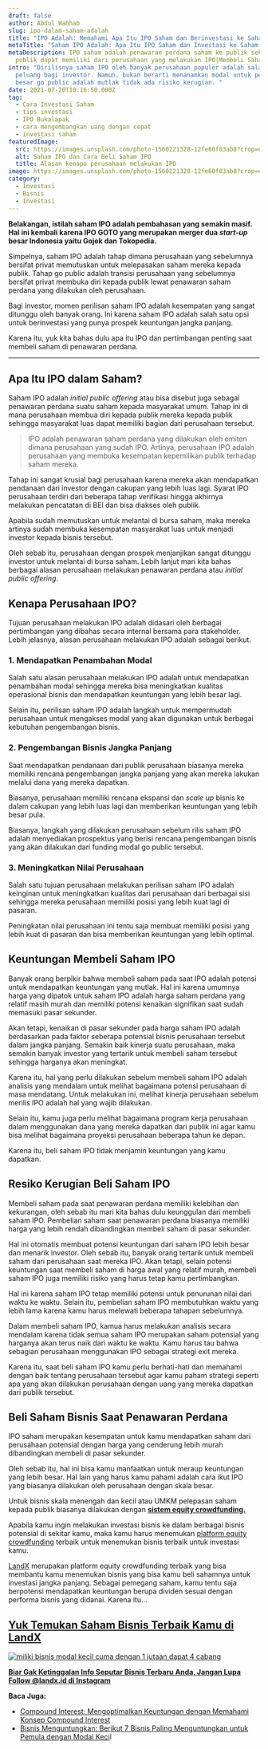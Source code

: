 ```yaml
---
draft: false
author: Abdul Wahhab
slug: ipo-dalam-saham-adalah
title: "IPO Adalah: Memahami Apa Itu IPO Saham dan Berinvestasi ke Saham IPO"
metaTitle: "Saham IPO Adalah: Apa Itu IPO Saham dan Investasi ke Saham IPO"
metaDescription: IPO saham adalah penawaran perdana saham ke publik sehingga
  publik dapat memiliki dari perusahaan yang melakukan IPO|Membeli Saham IPO
intro: "Dirilisnya saham IPO oleh banyak perusahaan populer adalah salah satu
  peluang bagi investor. Namun, bukan berarti menanamkan modal untuk perusahaan
  besar go public adalah mutlak tidak ada risiko kerugian. "
date: 2021-07-20T10:16:50.000Z
tag:
  - Cara Investasi Saham
  - tips investasi
  - IPO Bukalapak
  - cara mengembangkan uang dengan cepat
  - investasi saham
featuredImage:
  src: https://images.unsplash.com/photo-1560221328-12fe60f83ab8?crop=entropy&cs=tinysrgb&fit=max&fm=jpg&ixid=MnwxMTc3M3wwfDF8c2VhcmNofDJ8fHN0b2NrfGVufDB8fHx8MTY0MDMzMzA0MQ&ixlib=rb-1.2.1&q=80&w=1080
  alt: Saham IPO dan Cara Beli Saham IPO
  title: Alasan kenapa perusahaan melakukan IPO
image: https://images.unsplash.com/photo-1560221328-12fe60f83ab8?crop=entropy&cs=tinysrgb&fit=max&fm=jpg&ixid=MnwxMTc3M3wwfDF8c2VhcmNofDJ8fHN0b2NrfGVufDB8fHx8MTY0MDMzMzA0MQ&ixlib=rb-1.2.1&q=80&w=1080
category:
  - Investasi
  - Bisnis
  - Investasi
---
```

**Belakangan, istilah saham IPO adalah pembahasan yang semakin masif. Hal ini kembali karena IPO GOTO yang merupakan merger dua *start-up* besar Indonesia yaitu Gojek dan Tokopedia.**

Simpelnya, saham IPO adalah tahap dimana perusahaan yang sebelumnya bersifat privat memutuskan untuk melepasakan saham mereka kepada publik. Tahap go public adalah transisi perusahaan yang sebelumnya bersifat privat membuka diri kepada publik lewat penawaran saham perdana yang dilakukan oleh perusahaan. 

Bagi investor, momen perilisan saham IPO adalah kesempatan yang sangat ditunggu oleh banyak orang. Ini karena saham IPO adalah salah satu opsi untuk berinvestasi yang punya prospek keuntungan jangka panjang.

Karena itu, yuk kita bahas dulu apa itu IPO dan pertimbangan penting saat membeli saham di penawaran perdana.

- - -

## Apa Itu IPO dalam Saham?

Saham IPO adalah *initial public offering* atau bisa disebut juga sebagai penawaran perdana suatu saham kepada masyarakat umum. Tahap ini di mana perusahaan membua diri kepada publik mereka kepada publik sehingga masyarakat luas dapat memiliki bagian dari perusahaan tersebut.

> IPO adalah penawaran saham perdana yang dilakukan oleh emiten dimana perusahaan yang sudah IPO. Artinya, perusahaan IPO adalah perusahaan yang membuka kesempatan kepemilikan publik terhadap saham mereka.

Tahap ini sangat krusial bagi perusahaan karena mereka akan mendapatkan pendanaan dari investor dengan cakupan yang lebih luas lagi. Syarat IPO perusahaan terdiri dari beberapa tahap verifikasi hingga akhirnya melakukan pencatatan di BEI dan bisa diakses oleh publik.

Apabila sudah memutuskan untuk melantai di bursa saham, maka mereka artinya sudah membuka kesempatan masyarakat luas untuk menjadi investor kepada bisnis tersebut.

Oleh sebab itu, perusahaan dengan prospek menjanjikan sangat ditunggu investor untuk melantai di bursa saham. Lebih lanjut mari kita bahas berbagai alasan perusahaan melakukan penawaran perdana atau *initial public offering*.

## Kenapa Perusahaan IPO?

Tujuan perusahaan melakukan IPO adalah didasari oleh berbagai pertimbangan yang dibahas secara internal bersama para stakeholder. Lebih jelasnya, alasan perusahaan melakukan IPO adalah sebagai berikut.

### 1. Mendapatkan Penambahan Modal

Salah satu alasan perusahaan melakukan IPO adalah untuk mendapatkan penambahan modal sehingga mereka bisa meningkatkan kualitas operasional bisnis dan mendapatkan keuntungan yang lebih besar lagi. 

Selain itu, perilisan saham IPO adalah langkah untuk mempermudah perusahaan untuk mengakses modal yang akan digunakan untuk berbagai kebutuhan pengembangan bisnis.

### 2. Pengembangan Bisnis Jangka Panjang

Saat mendapatkan pendanaan dari publik perusahaan biasanya mereka memiliki rencana pengembangan jangka panjang yang akan mereka lakukan melalui dana yang mereka dapatkan.

Biasanya, perusahaan memiliki rencana ekspansi dan *scale up* bisnis ke dalam cakupan yang lebih luas lagi dan memberikan keuntungan yang lebih besar pula.

Biasanya, langkah yang dilakukan perusahaan sebelum rilis saham IPO adalah menyediakan prospektus yang berisi rencana pengembangan bisnis yang akan dilakukan dari funding modal go public tersebut. 

### 3. Meningkatkan Nilai Perusahaan

Salah satu tujuan perusahaan melakukan perilisan saham IPO adalah keinginan untuk meningkatkan kualitas dari perusahaan dari berbagai sisi sehingga mereka perusahaan memiliki posisi yang lebih kuat lagi di pasaran.

Peningkatan nilai perusahaan ini tentu saja membuat memiliki posisi yang lebih kuat di pasaran dan bisa memberikan keuntungan yang lebih optimal.

## Keuntungan Membeli Saham IPO

Banyak orang berpikir bahwa membeli saham pada saat IPO adalah potensi untuk mendapatkan keuntungan yang mutlak. Hal ini karena umumnya harga yang dipatok untuk saham IPO adalah harga saham perdana yang relatif masih murah dan memiliki potensi kenaikan signifikan saat sudah memasuki pasar sekunder. 

Akan tetapi, kenaikan di pasar sekunder pada harga saham IPO adalah berdasarkan pada faktor seberapa potensial bisnis perusahaan tersebut dalam jangka panjang. Semakin baik kinerja suatu perusahaan, maka semakin banyak investor yang tertarik untuk membeli saham tersebut sehingga harganya akan meningkat. 

Karena itu, hal yang perlu dilakukan sebelum membeli saham IPO adalah analisis yang mendalam untuk melihat bagaimana potensi perusahaan di masa mendatang. Untuk melakukan ini, melihat kinerja perusahaan sebelum merilis IPO adalah hal yang wajib dilakukan. 

Selain itu, kamu juga perlu melihat bagaimana program kerja perusahaan dalam menggunakan dana yang mereka dapatkan dari publik ini agar kamu bisa melihat bagaimana proyeksi perusahaan beberapa tahun ke depan. 

Karena itu, beli saham IPO tidak menjamin keuntungan yang kamu dapatkan.  

## Resiko Kerugian Beli Saham IPO

Membeli saham pada saat penawaran perdana memiliki kelebihan dan kekurangan, oleh sebab itu mari kita bahas dulu keunggulan dari membeli saham IPO. Pembelian saham saat penawaran perdana biasanya memiliki harga yang lebih rendah dibandingkan membeli saham di pasar sekunder.

Hal ini otomatis membuat potensi keuntungan dari saham IPO lebih besar dan menarik investor. Oleh sebab itu, banyak orang tertarik untuk membeli saham dari perusahaan saat mereka IPO. Akan tetapi, selain potensi keuntungan saat membeli saham di harga awal yang relatif murah, membeli saham IPO juga memiliki risiko yang harus tetap kamu pertimbangkan.

Hal ini karena saham IPO tetap memiliki potensi untuk penurunan nilai dari waktu ke waktu. Selain itu, pembelian saham IPO membutuhkan waktu yang lebih lama karena kamu harus melewati beberapa tahapan sebelumnya.

Dalam membeli saham IPO, kamua harus melakukan analisis secara mendalam karena tidak semua saham IPO merupakan saham potensial yang harganya akan terus naik dari waktu ke waktu. Kamu harus tau bahwa sebagian perusahaan menggunakan IPO sebagai strategi exit mereka. 

Karena itu, saat beli saham IPO kamu perlu berhati-hati dan memahami dengan baik tentang perusahaan tersebut agar kamu paham strategi seperti apa yang akan dilakukan perusahaan dengan uang yang mereka dapatkan dari publik tersebut.

## Beli Saham Bisnis Saat Penawaran Perdana

IPO saham merupakan kesempatan untuk kamu mendapatkan saham dari perusahaan potensial dengan harga yang cenderung lebih murah dibandingkan membeli di pasar sekunder.

Oleh sebab itu, hal ini bisa kamu manfaatkan untuk meraup keuntungan yang lebih besar. Hal lain yang harus kamu pahami adalah cara ikut IPO yang biasanya dilakukan oleh perusahaan dengan skala besar.

Untuk bisnis skala menengah dan kecil atau UMKM pelepasan saham kepada publik biasanya dilakukan dengan **[sistem equity crowdfunding.](https://landx.id/project/?utm_source=Blog&utm_medium=organic+keyword&utm_campaign=blog&utm_id=Blog)**

Apabila kamu ingin melakukan investasi bisnis ke dalam berbagai bisnis potensial di sekitar kamu, maka kamu harus menemukan [platform equity crowdfunding](https://landx.id/) terbaik untuk menemukan bisnis terbaik untuk investasi kamu.

[LandX](https://landx.id/) merupakan platform equity crowdfunding terbaik yang bisa membantu kamu menemukan bisnis yang bisa kamu beli sahamnya untuk investasi jangka panjang. Sebagai pemegang saham, kamu tentu saja berpotensi mendapatkan keuntungan berupa dividen sesuai dengan performa bisnis yang didanai. Karena itu...

## **[Yuk Temukan Saham Bisnis Terbaik Kamu di LandX](https://landx.id/project/?utm_source=Blog&utm_medium=organic+keyword&utm_campaign=blog&utm_id=Blog)**

[![miliki bisnis modal kecil cuma dengan 1 jutaan dapat 4 cabang ](https://accountgram-production.sfo2.cdn.digitaloceanspaces.com/landx_ghost/2021/11/jadi-owner-bisnis-hanya-1-jutaan-dengan-cuan-yang-sangat-menjanjikan.png)](https://landx.id/project/?utm_source=Blog&utm_medium=organic+keyword&utm_campaign=blog&utm_id=Blog)

**[Biar Gak Ketinggalan Info Seputar Bisnis Terbaru Anda, Jangan Lupa Follow @landx.id di Instagram](https://instagram.com/landx.id?utm_medium=copy_link)**

**Baca Juga:**

* [Compound Interest: Mengoptimalkan Keuntungan dengan Memahami Konsep Compound Interest](https://landx.id/blog/compound-interest-adalah/)
* [Bisnis Menguntungkan: Berikut 7 Bisnis Paling Menguntungkan untuk Pemula dengan Modal Keci](https://landx.id/blog/7-bisnis-yang-menguntungkan-untuk-pemula/)l